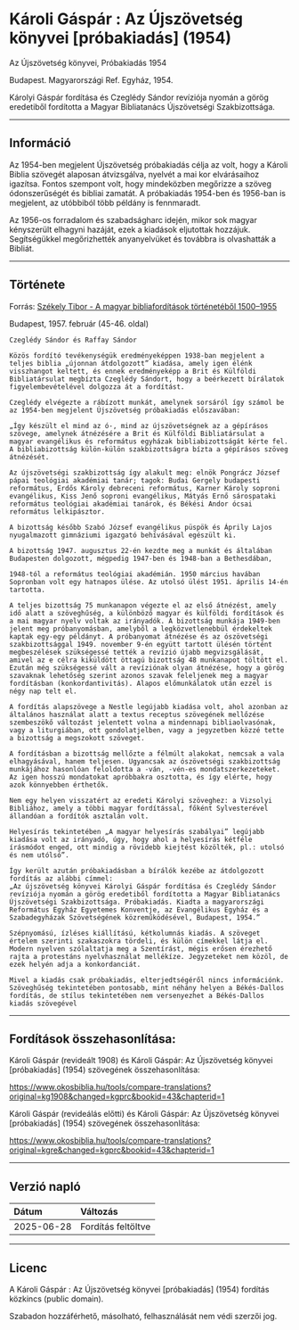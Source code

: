 # Károli Gáspár : Az Újszövetség könyvei [próbakiadás] (1954)

Az Újszövetség könyvei, Próbakiadás 1954

Budapest. Magyarországi Ref. Egyház, 1954.

Károlyi Gáspár fordítása és Czeglédy Sándor revíziója nyomán a görög eredetiből fordította a Magyar Bibliatanács Újszövetségi Szakbizottsága.

---

## Információ

Az 1954-ben megjelent Újszövetség próbakiadás célja az volt, hogy a Károli Biblia szövegét alaposan átvizsgálva, nyelvét a mai kor elvárásaihoz igazítsa. Fontos szempont volt, hogy mindeközben megőrizze a szöveg ódonszerűségét és bibliai zamatát. A próbakiadás 1954-ben és 1956-ban is megjelent, az utóbbiból több példány is fennmaradt.

Az 1956-os forradalom és szabadságharc idején, mikor sok magyar kényszerült elhagyni hazáját, ezek a kiadások eljutottak hozzájuk. Segítségükkel megőrizhették anyanyelvüket és továbbra is olvashatták a Bibliát.

---

## Története

Forrás: [Székely Tibor - A magyar bibliafordítások történetéből 1500–1955](https://mek.oszk.hu/06300/06352/06352.pdf)

Budapest, 1957. február (45-46. oldal)

```
Czeglédy Sándor és Raffay Sándor

Közös fordító tevékenységük eredményeképpen 1938-ban megjelent a teljes biblia „újonnan átdolgozott” kiadása, amely igen élénk visszhangot keltett, és ennek eredményeképp a Brit és Külföldi Bibliatársulat megbízta Czeglédy Sándort, hogy a beérkezett bírálatok figyelembevételével dolgozza át a fordítást.

Czeglédy elvégezte a rábízott munkát, amelynek sorsáról így számol be az 1954-ben megjelent Újszövetség próbakiadás előszavában:

„Így készült el mind az ó-, mind az újszövetségnek az a gépírásos szövege, amelynek átnézésére a Brit és Külföldi Bibliatársulat a magyar evangélikus és református egyházak bibliabizottságát kérte fel. A bibliabizottság külön-külön szakbizottságra bízta a gépírásos szöveg átnézését.

Az újszövetségi szakbizottság így alakult meg: elnök Pongrácz József pápai teológiai akadémiai tanár; tagok: Budai Gergely budapesti református, Erdős Károly debreceni református, Karner Károly soproni evangélikus, Kiss Jenő soproni evangélikus, Mátyás Ernő sárospataki református teológiai akadémiai tanárok, és Békési Andor ócsai református lelkipásztor.

A bizottság később Szabó József evangélikus püspök és Áprily Lajos nyugalmazott gimnáziumi igazgató behívásával egészült ki.

A bizottság 1947. augusztus 22-én kezdte meg a munkát és általában Budapesten dolgozott, mégpedig 1947-ben és 1948-ban a Bethesdában,

1948-tól a református teológiai akadémián. 1950 március havában Sopronban volt egy hatnapos ülése. Az utolsó ülést 1951. április 14-én tartotta.

A teljes bizottság 75 munkanapon végezte el az első átnézést, amely idő alatt a szöveghűség, a különböző magyar és külföldi fordítások és a mai magyar nyelv voltak az irányadók. A bizottság munkája 1949-ben jelent meg próbanyomásban, amelyből a legközvetlenebbül érdekeltek kaptak egy-egy példányt. A próbanyomat átnézése és az ószövetségi szakbizottsággal 1949. november 9-én együtt tartott ülésén történt megbeszélések szükségessé tették a revízió újabb megvizsgálását, amivel az e célra kiküldött öttagú bizottság 48 munkanapot töltött el. Ezután még szükségessé vált a revíziónak olyan átnézése, hogy a görög szavaknak lehetőség szerint azonos szavak feleljenek meg a magyar fordításban (konkordantivitás). Alapos előmunkálatok után ezzel is négy nap telt el.

A fordítás alapszövege a Nestle legújabb kiadása volt, ahol azonban az általános használat alatt a textus receptus szövegének mellőzése szembeszökő változást jelentett volna a mindennapi bibliaolvasónak, vagy a liturgiában, ott gondolatjelben, vagy a jegyzetben közzé tette a bizottság a megszokott szöveget.

A fordításban a bizottság mellőzte a félmúlt alakokat, nemcsak a vala elhagyásával, hanem teljesen. Ugyancsak az ószövetségi szakbizottság munkájához hasonlóan feloldotta a -ván, -vén-es mondatszerkezeteket. Az igen hosszú mondatokat apróbbakra osztotta, és így elérte, hogy azok könnyebben érthetők.

Nem egy helyen visszatért az eredeti Károlyi szöveghez: a Vizsolyi Bibliához, amely a többi magyar fordítással, főként Sylvesterével állandóan a fordítók asztalán volt.

Helyesírás tekintetében „A magyar helyesírás szabályai” legújabb kiadása volt az irányadó, úgy, hogy ahol a helyesírás kétféle írásmódot enged, ott mindig a rövidebb kiejtést közölték, pl.: utolsó és nem utólsó”.

Így került azután próbakiadásban a bírálók kezébe az átdolgozott fordítás az alábbi címmel:
„Az újszövetség könyvei Károlyi Gáspár fordítása és Czeglédy Sándor revíziója nyomán a görög eredetiből fordította a Magyar Bibliatanács Újszövetségi Szakbizottsága. Próbakiadás. Kiadta a magyarországi Református Egyház Egyetemes Konventje, az Evangélikus Egyház és a Szabadegyházak Szövetségének közreműködésével, Budapest, 1954.”

Szépnyomású, ízléses kiállítású, kétkolumnás kiadás. A szöveget értelem szerinti szakaszokra tördeli, és külön címekkel látja el. Modern nyelven szólaltatja meg a Szentírást, mégis erősen érezhető rajta a protestáns nyelvhasználat mellékíze. Jegyzeteket nem közöl, de ezek helyén adja a konkordanciát.

Mivel a kiadás csak próbakiadás, elterjedtségéről nincs információnk. Szöveghűség tekintetében pontosabb, mint néhány helyen a Békés-Dallos fordítás, de stílus tekintetében nem versenyezhet a Békés-Dallos kiadás szövegével
```

---

## Fordítások összehasonlítása:

Károli Gáspár (revideált 1908) és Károli Gáspár: Az Újszövetség könyvei [próbakiadás] (1954) szövegének összehasonlítása:

https://www.okosbiblia.hu/tools/compare-translations?original=kg1908&changed=kgprc&bookid=43&chapterid=1

Károli Gáspár (revideálás előtti) és Károli Gáspár: Az Újszövetség könyvei [próbakiadás] (1954) szövegének összehasonlítása:

https://www.okosbiblia.hu/tools/compare-translations?original=kgre&changed=kgprc&bookid=43&chapterid=1

---

## Verzió napló

| Dátum      | Változás           |
| :--------- | :----------------- |
| 2025-06-28 | Fordítás feltöltve |

---

## Licenc

A Károli Gáspár : Az Újszövetség könyvei [próbakiadás] (1954) fordítás közkincs (public domain).

Szabadon hozzáférhető, másolható, felhasználását nem védi szerzői jog.
